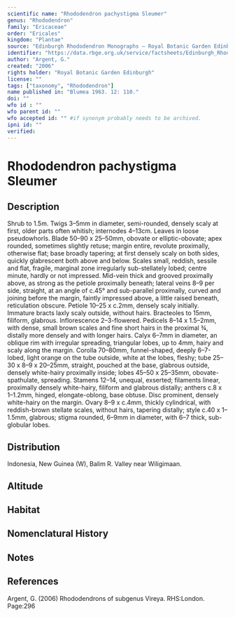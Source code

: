 ```yaml
---
scientific name: "Rhododendron pachystigma Sleumer"
genus: "Rhododendron"
family: "Ericaceae"
order: "Ericales"
kingdom: "Plantae"
source: "Edinburgh Rhododendron Monographs – Royal Botanic Garden Edinburgh"
identifier: "https://data.rbge.org.uk/service/factsheets/Edinburgh_Rhododendron_Monographs.xhtml"
author: "Argent, G."
created: "2006"
rights holder: "Royal Botanic Garden Edinburgh"
license: ""
tags: ["taxonomy", "Rhododendron"]
name published in: "Blumea 1963. 12: 110."
doi: ""
wfo id : ""
wfo parent id: ""
wfo accepted id: "" #if synonym probably needs to be archived.                      
ipni id: ""
verified:
---
```


                       

# Rhododendron pachystigma Sleumer

## Description
Shrub to 1.5m. Twigs 3–5mm in diameter, semi-rounded, densely scaly at first, older parts often whitish; internodes 4–13cm. Leaves in loose pseudowhorls. Blade 50–90 x 25–50mm, obovate or elliptic-obovate; apex rounded, sometimes slightly retuse; margin entire, revolute proximally, otherwise flat; base broadly tapering; at first densely scaly on both sides, quickly glabrescent both above and below. Scales small, reddish, sessile and flat, fragile, marginal zone irregularly sub-stellately lobed; centre minute, hardly or not impressed. Mid-vein thick and grooved proximally above, as strong as the petiole proximally beneath; lateral veins 8–9 per side, straight, at an angle of c.45° and sub-parallel proximally, curved and joining before the margin, faintly impressed above, a little raised beneath, reticulation obscure. Petiole 10–25 x c.2mm, densely scaly initially. Immature bracts laxly scaly outside, without hairs. Bracteoles to 15mm, filiform, glabrous. Inflorescence 2–3-flowered. Pedicels 8–14 x 1.5–2mm, with dense, small brown scales and fine short hairs in the proximal ¾, distally more densely and with longer hairs. Calyx 6–7mm in diameter, an oblique rim with irregular spreading, triangular lobes, up to 4mm, hairy and scaly along the margin. Corolla 70–80mm, funnel-shaped, deeply 6–7-lobed, light orange on the tube outside, white at the lobes, fleshy; tube 25–30 x 8–9 x 20–25mm, straight, pouched at the base, glabrous outside, densely white-hairy proximally inside; lobes 45–50 x 25–35mm, obovate-spathulate, spreading. Stamens 12–14, unequal, exserted; filaments linear, proximally densely white-hairy, filiform and glabrous distally; anthers c.8 x 1–1.2mm, hinged, elongate-oblong, base obtuse. Disc prominent, densely white-hairy on the margin. Ovary 8–9 x c.4mm, thickly cylindrical, with reddish-brown stellate scales, without hairs, tapering distally; style c.40 x 1–1.5mm, glabrous; stigma rounded, 6–9mm in diameter, with 6–7 thick, sub-globular lobes.

## Distribution
Indonesia, New Guinea (W), Balim R. Valley near Wiligimaan.

## Altitude


## Habitat


## Nomenclatural History

                       
## Notes


## References

Argent, G. (2006) Rhododendrons of subgenus Vireya. RHS:London. Page:296

